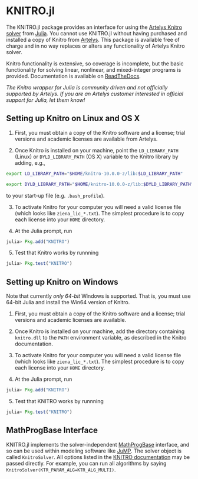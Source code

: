 KNITRO.jl
=========

The KNITRO.jl package provides an interface for using the [Artelys Knitro solver](http://artelys.com/en/optimization-tools/knitro) from [Julia](http://julialang.org/). You cannot use KNITRO.jl without having purchased and installed a copy of Knitro from [Artelys](http://artelys.com/en/home). This package is available free of charge and in no way replaces or alters any functionality of Artelys Knitro solver.

Knitro functionality is extensive, so coverage is incomplete, but the basic functionality for solving linear, nonlinear, and mixed-integer programs is provided. Documentation is available on [ReadTheDocs](http://knitrojl.readthedocs.org/en/latest/knitro.html).

*The Knitro wrapper for Julia is community driven and not officially supported by Artelys. If you are an Artelys customer interested in official support for Julia, let them know!*

Setting up Knitro on Linux and OS X
-----------------------------------

1. First, you must obtain a copy of the Knitro software and a license; trial versions and academic licenses are available from Artelys.

2. Once Knitro is installed on your machine, point the `LD_LIBRARY_PATH` (Linux) or `DYLD_LIBRARY_PATH` (OS X) variable to the Knitro library by adding, e.g.,

  ```bash
  export LD_LIBRARY_PATH="$HOME/knitro-10.0.0-z/lib:$LD_LIBRARY_PATH"
  ```

  ```bash
  export DYLD_LIBRARY_PATH="$HOME/knitro-10.0.0-z/lib:$DYLD_LIBRARY_PATH"
  ```
to your start-up file (e.g. ``.bash_profile``).

3. To activate Knitro for your computer you will need a valid license file (which looks like `ziena_lic_*.txt`). The simplest procedure is to copy each license into your `HOME` directory.

4. At the Julia prompt, run 
  ```julia
  julia> Pkg.add("KNITRO")
  ```

5. Test that Knitro works by runnning
  ```julia
  julia> Pkg.test("KNITRO")
  ```

Setting up Knitro on Windows
----------------------------

Note that currently *only 64-bit* Windows is supported. That is, you must use 64-bit Julia and install the Win64 version of Knitro.

1. First, you must obtain a copy of the Knitro software and a license; trial versions and academic licenses are available.

2. Once Knitro is installed on your machine, add the directory containing ``knitro.dll`` to the `PATH` environment variable, as described in the Knitro documentation.

3. To activate Knitro for your computer you will need a valid license file (which looks like `ziena_lic_*.txt`). The simplest procedure is to copy each license into your `HOME` directory.

4. At the Julia prompt, run
  ```julia
  julia> Pkg.add("KNITRO")
  ```

5. Test that KNITRO works by runnning
  ```julia
  julia> Pkg.test("KNITRO")
  ```

MathProgBase Interface
----------------------

KNITRO.jl implements the solver-independent [MathProgBase](https://github.com/JuliaOpt/MathProgBase.jl) interface,
and so can be used within modeling software like [JuMP](https://github.com/JuliaOpt/JuMP.jl).
The solver object is called ``KnitroSolver``. All options listed in the [KNITRO documentation](https://www.artelys.com/tools/knitro_doc/3_referenceManual/callableLibrary/userOptions.html) may be passed directly. For example, you can run all algorithms by saying ``KnitroSolver(KTR_PARAM_ALG=KTR_ALG_MULTI)``.
